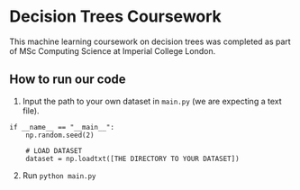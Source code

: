 # Decision Trees Coursework

This machine learning coursework on decision trees was completed as part of MSc Computing Science at Imperial College London.

## How to run our code

1) Input the path to your own dataset in ```main.py``` (we are expecting a text file).
```
if __name__ == "__main__":
    np.random.seed(2)
    
    # LOAD DATASET
    dataset = np.loadtxt([THE DIRECTORY TO YOUR DATASET])

```

2) Run ```python main.py```
